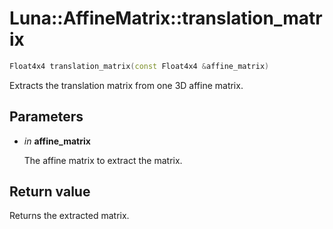 # Luna::AffineMatrix::translation_matrix

```c++
Float4x4 translation_matrix(const Float4x4 &affine_matrix)
```

Extracts the translation matrix from one 3D affine matrix. 



## Parameters
* *in* **affine_matrix**

    The affine matrix to extract the matrix. 

## Return value
Returns the extracted matrix. 

